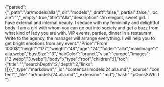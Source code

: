 {"parsed":{"_path":"/ar/models/alla","_dir":"models","_draft":false,"_partial":false,"_locale":"","_empty":true,"title":"Alla","description":"An elegant, sweet girl. I have external and internal beauty. I seduce with my femininity and delightful body. I am a girl with whom you can go out into society and get a buzz from what kind of lady you are with. VIP events, parties, dinner in a restaurant. Write to the agency, the manager will arrange everything. I will help you to get bright emotions from any event.","Price":"From 1000$","height":"177","weight":"48","age":"24","folder":"alla","mainImage":"alla.webp","bustSize":"3","hairColor":"brunet","visa":"europe","images":["2.webp","3.webp"],"body":{"type":"root","children":[],"toc":{"title":"","searchDepth":2,"depth":2,"links":[]}},"_type":"markdown","_id":"content:ar:models:24.alla.md","_source":"content","_file":"ar/models/24.alla.md","_extension":"md"},"hash":"pOnnsSWhLI"}